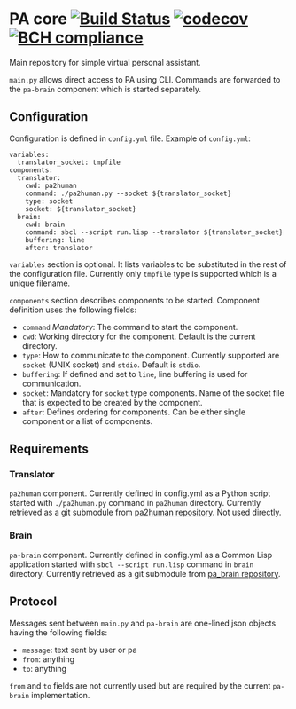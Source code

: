# PA core [![Build Status](https://travis-ci.com/aragaer/pa-core.svg?branch=master)](https://travis-ci.org/aragaer/pa-core) [![codecov](https://codecov.io/gh/aragaer/pa-core/branch/master/graph/badge.svg)](https://codecov.io/gh/aragaer/pa-core) [![BCH compliance](https://bettercodehub.com/edge/badge/aragaer/pa-core?branch=master)](https://bettercodehub.com/)

Main repository for simple virtual personal assistant.

`main.py` allows direct access to PA using CLI. Commands are forwarded
to the `pa-brain` component which is started separately.

## Configuration

Configuration is defined in `config.yml` file. Example of `config.yml`:

    variables:
      translator_socket: tmpfile
    components:
      translator:
        cwd: pa2human
        command: ./pa2human.py --socket ${translator_socket}
        type: socket
        socket: ${translator_socket}
      brain:
        cwd: brain
        command: sbcl --script run.lisp --translator ${translator_socket}
        buffering: line
        after: translator

`variables` section is optional. It lists variables to be substituted
in the rest of the configuration file. Currently only `tmpfile` type
is supported which is a unique filename.

`components` section describes components to be started. Component
definition uses the following fields:

- `command` _Mandatory_: The command to start the component.
- `cwd`: Working directory for the component. Default is the current directory.
- `type`: How to communicate to the component. Currently supported are `socket` (UNIX socket) and `stdio`. Default is `stdio`.
- `buffering`: If defined and set to `line`, line buffering is used for communication.
- `socket`: Mandatory for `socket` type components. Name of the socket file that is expected to be created by the component.
- `after`: Defines ordering for components. Can be either single component or a list of components.

## Requirements

### Translator
`pa2human` component. Currently defined in config.yml as a Python
script started with `./pa2human.py` command in `pa2human` 
directory. Currently retrieved as a git submodule from [pa2human
repository](https://github.com/aragaer/pa2human). Not used directly.

### Brain
`pa-brain` component. Currently defined in config.yml as a Common Lisp
application started with `sbcl --script run.lisp` command in `brain`
directory. Currently retrieved as a git submodule from [pa_brain
repository](https://github.com/aragaer/pa_brain).

## Protocol

Messages sent between `main.py` and `pa-brain` are one-lined json
objects having the following fields:

- `message`: text sent by user or pa
- `from`: anything
- `to`: anything

`from` and `to` fields are not currently used but are required by the
current `pa-brain` implementation.
